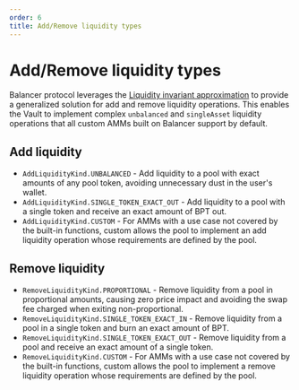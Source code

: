 ```yaml
---
order: 6
title: Add/Remove liquidity types
---
```


# Add/Remove liquidity types

Balancer protocol leverages the [Liquidity invariant approximation](concepts/vault/liquidity-invariant-approximation.html) to provide a generalized solution for add and remove liquidity operations.
This enables the Vault to implement complex `unbalanced` and `singleAsset` liquidity operations that all custom AMMs built on Balancer support by default.

## Add liquidity

- `AddLiquidityKind.UNBALANCED` - Add liquidity to a pool with exact amounts of any pool token, avoiding unnecessary dust in the user's wallet.
- `AddLiquidityKind.SINGLE_TOKEN_EXACT_OUT` - Add liquidity to a pool with a single token and receive an exact amount of BPT out.
- `AddLiquidityKind.CUSTOM` - For AMMs with a use case not covered by the built-in functions, custom allows the pool to implement an add liquidity operation whose requirements are defined by the pool.

## Remove liquidity

- `RemoveLiquidityKind.PROPORTIONAL` - Remove liquidity from a pool in proportional amounts, causing zero price impact and avoiding the swap fee charged when exiting non-proportional.
- `RemoveLiquidityKind.SINGLE_TOKEN_EXACT_IN` - Remove liquidity from a pool in a single token and burn an exact amount of BPT.
- `RemoveLiquidityKind.SINGLE_TOKEN_EXACT_OUT` - Remove liquidity from a pool and receive an exact amount of a single token.
- `RemoveLiquidityKind.CUSTOM` - For AMMs with a use case not covered by the built-in functions, custom allows the pool to implement a remove liquidity operation whose requirements are defined by the pool.
